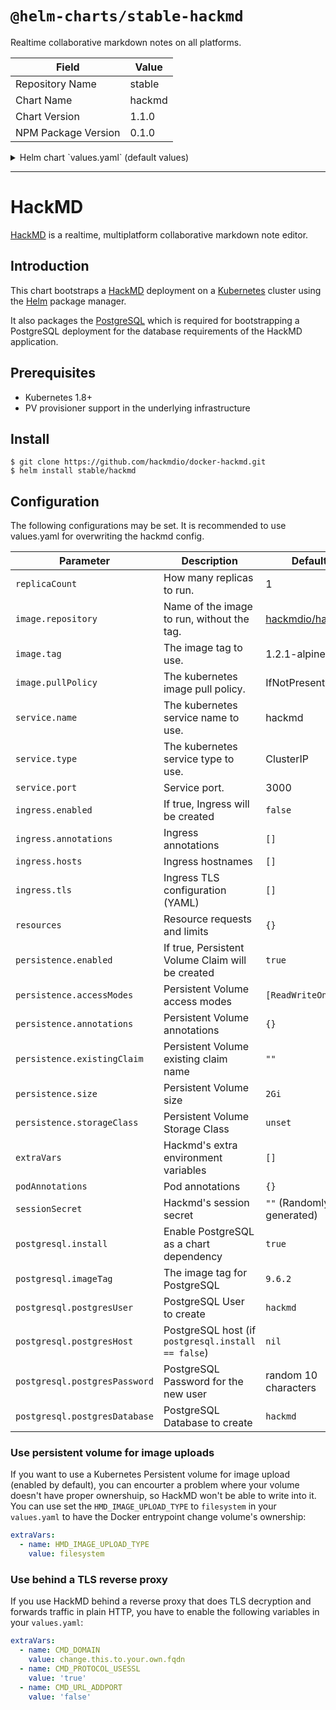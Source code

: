 # `@helm-charts/stable-hackmd`

Realtime collaborative markdown notes on all platforms.

| Field               | Value  |
| ------------------- | ------ |
| Repository Name     | stable |
| Chart Name          | hackmd |
| Chart Version       | 1.1.0  |
| NPM Package Version | 0.1.0  |

<details>

<summary>Helm chart `values.yaml` (default values)</summary>

```yaml
# Default values for hackmd.
# This is a YAML-formatted file.
# Declare variables to be passed into your templates.

replicaCount: 1

image:
  repository: hackmdio/hackmd
  tag: 1.2.1-alpine
  pullPolicy: IfNotPresent

service:
  name: hackmd
  type: ClusterIP
  port: 3000

ingress:
  enabled: false
  annotations:
    {}
    # kubernetes.io/ingress.class: nginx
    # kubernetes.io/tls-acme: "true"
  path: /
  hosts:
    - chart-example.local
  tls: []
  #  - secretName: chart-example-tls
  #    hosts:
  #      - chart-example.local

resources:
  {}
  # We usually recommend not to specify default resources and to leave this as a conscious
  # choice for the user. This also increases chances charts run on environments with little
  # resources, such as Minikube. If you do want to specify resources, uncomment the following
  # lines, adjust them as necessary, and remove the curly braces after 'resources:'.
  # limits:
  #  cpu: 100m
  #  memory: 128Mi
  # requests:
  #  cpu: 100m
  #  memory: 128Mi

persistence:
  enabled: true
  ## hackmd data Persistent Volume access modes
  ## Must match those of existing PV or dynamic provisioner
  ## Ref: http://kubernetes.io/docs/user-guide/persistent-volumes/
  ##
  accessModes:
    - ReadWriteOnce
  annotations: {}
  existingClaim: ''
  size: 2Gi
  ## A manually managed Persistent Volume and Claim
  ## Requires persistence.enabled: true
  ## If defined, PVC must be created manually before volume will be bound
  # existingClaim:
  ## database data Persistent Volume Storage Class
  ## If defined, storageClassName: <storageClass>
  ## If set to "-", storageClassName: "", which disables dynamic provisioning
  ## If undefined (the default) or set to null, no storageClassName spec is
  ##   set, choosing the default provisioner.  (gp2 on AWS, standard on
  ##   GKE, AWS & OpenStack)
  ##
  # storageClass: "-"

podAnnotations: {}

extraVars: []

nodeSelector: {}

tolerations: []

affinity: {}

## Configuration values for the postgresql dependency.
## ref: https://github.com/kubernetes/charts/blob/master/stable/postgresql/README.md
##
postgresql:
  install: true
  imageTag: '9.6.2'
  postgresUser: 'hackmd'
  postgresDatabase: 'hackmd'
  ## Default: random 10 character string
  # postgresPassword:
```

</details>

---

# HackMD

[HackMD](https://hackmd.io) is a realtime, multiplatform collaborative markdown note editor.

## Introduction

This chart bootstraps a [HackMD](https://github.com/hackmdio/docker-hackmd) deployment on a [Kubernetes](http://kubernetes.io) cluster using the [Helm](https://helm.sh) package manager.

It also packages the [PostgreSQL](https://github.com/kubernetes/charts/tree/master/stable/postgresql) which is required for bootstrapping a PostgreSQL deployment for the database requirements of the HackMD application.

## Prerequisites

- Kubernetes 1.8+
- PV provisioner support in the underlying infrastructure

## Install

```console
$ git clone https://github.com/hackmdio/docker-hackmd.git
$ helm install stable/hackmd
```

## Configuration

The following configurations may be set. It is recommended to use values.yaml for overwriting the hackmd config.

| Parameter                     | Description                                        | Default                                                      |
| ----------------------------- | -------------------------------------------------- | ------------------------------------------------------------ |
| `replicaCount`                | How many replicas to run.                          | 1                                                            |
| `image.repository`            | Name of the image to run, without the tag.         | [hackmdio/hackmd](https://github.com/hackmdio/docker-hackmd) |
| `image.tag`                   | The image tag to use.                              | 1.2.1-alpine                                                 |
| `image.pullPolicy`            | The kubernetes image pull policy.                  | IfNotPresent                                                 |
| `service.name`                | The kubernetes service name to use.                | hackmd                                                       |
| `service.type`                | The kubernetes service type to use.                | ClusterIP                                                    |
| `service.port`                | Service port.                                      | 3000                                                         |
| `ingress.enabled`             | If true, Ingress will be created                   | `false`                                                      |
| `ingress.annotations`         | Ingress annotations                                | `[]`                                                         |
| `ingress.hosts`               | Ingress hostnames                                  | `[]`                                                         |
| `ingress.tls`                 | Ingress TLS configuration (YAML)                   | `[]`                                                         |
| `resources`                   | Resource requests and limits                       | `{}`                                                         |
| `persistence.enabled`         | If true, Persistent Volume Claim will be created   | `true`                                                       |
| `persistence.accessModes`     | Persistent Volume access modes                     | `[ReadWriteOnce]`                                            |
| `persistence.annotations`     | Persistent Volume annotations                      | `{}`                                                         |
| `persistence.existingClaim`   | Persistent Volume existing claim name              | `""`                                                         |
| `persistence.size`            | Persistent Volume size                             | `2Gi`                                                        |
| `persistence.storageClass`    | Persistent Volume Storage Class                    | `unset`                                                      |
| `extraVars`                   | Hackmd's extra environment variables               | `[]`                                                         |
| `podAnnotations`              | Pod annotations                                    | `{}`                                                         |
| `sessionSecret`               | Hackmd's session secret                            | `""` (Randomly generated)                                    |
| `postgresql.install`          | Enable PostgreSQL as a chart dependency            | `true`                                                       |
| `postgresql.imageTag`         | The image tag for PostgreSQL                       | `9.6.2`                                                      |
| `postgresql.postgresUser`     | PostgreSQL User to create                          | `hackmd`                                                     |
| `postgresql.postgresHost`     | PostgreSQL host (if `postgresql.install == false`) | `nil`                                                        |
| `postgresql.postgresPassword` | PostgreSQL Password for the new user               | random 10 characters                                         |
| `postgresql.postgresDatabase` | PostgreSQL Database to create                      | `hackmd`                                                     |

### Use persistent volume for image uploads

If you want to use a Kubernetes Persistent volume for image upload (enabled by default), you can encourter a problem where your volume doesn't have proper ownershuip, so HackMD won't be able to write into it. You can use set the `HMD_IMAGE_UPLOAD_TYPE` to `filesystem` in your `values.yaml` to have the Docker entrypoint change volume's ownership:

```yaml
extraVars:
  - name: HMD_IMAGE_UPLOAD_TYPE
    value: filesystem
```

### Use behind a TLS reverse proxy

If you use HackMD behind a reverse proxy that does TLS decryption and forwards traffic in plain HTTP, you have to enable the following variables in your `values.yaml`:

```yaml
extraVars:
  - name: CMD_DOMAIN
    value: change.this.to.your.own.fqdn
  - name: CMD_PROTOCOL_USESSL
    value: 'true'
  - name: CMD_URL_ADDPORT
    value: 'false'
```
